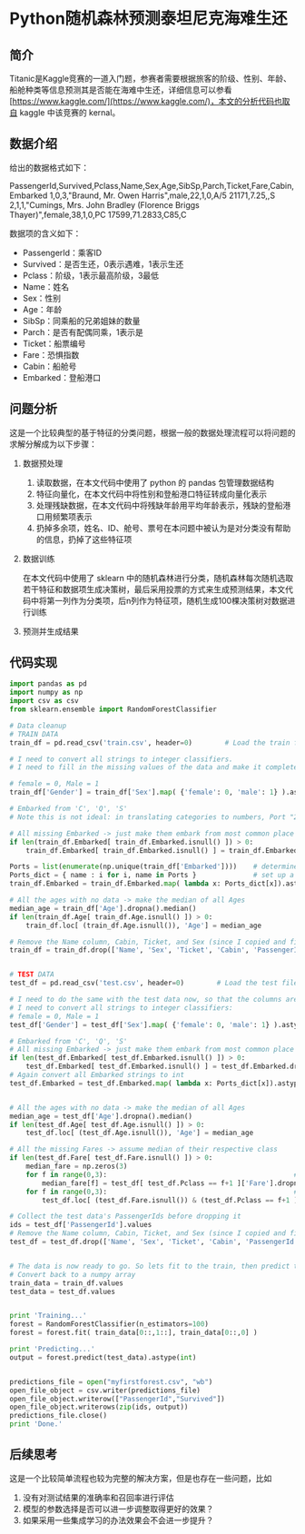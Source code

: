 # Python随机森林预测泰坦尼克海难生还

## 简介

Titanic是Kaggle竞赛的一道入门题，参赛者需要根据旅客的阶级、性别、年龄、船舱种类等信息预测其是否能在海难中生还，详细信息可以参看[https://www.kaggle.com/](https://www.kaggle.com/)，本文的分析代码也取自 kaggle 中该竞赛的 kernal。

## 数据介绍

给出的数据格式如下：

PassengerId,Survived,Pclass,Name,Sex,Age,SibSp,Parch,Ticket,Fare,Cabin,Embarked
1,0,3,"Braund, Mr. Owen Harris",male,22,1,0,A/5 21171,7.25,,S
2,1,1,"Cumings, Mrs. John Bradley (Florence Briggs Thayer)",female,38,1,0,PC 17599,71.2833,C85,C

数据项的含义如下：

- PassengerId：乘客ID
- Survived：是否生还，0表示遇难，1表示生还
- Pclass：阶级，1表示最高阶级，3最低
- Name：姓名
- Sex：性别
- Age：年龄
- SibSp：同乘船的兄弟姐妹的数量
- Parch：是否有配偶同乘，1表示是
- Ticket：船票编号
- Fare：恐惧指数
- Cabin：船舱号
- Embarked：登船港口

## 问题分析

这是一个比较典型的基于特征的分类问题，根据一般的数据处理流程可以将问题的求解分解成为以下步骤：

1. 数据预处理

   1. 读取数据，在本文代码中使用了 python 的 pandas 包管理数据结构
   2. 特征向量化，在本文代码中将性别和登船港口特征转成向量化表示
   3. 处理残缺数据，在本文代码中将残缺年龄用平均年龄表示，残缺的登船港口用频繁项表示
   4. 扔掉多余项，姓名、ID、舱号、票号在本问题中被认为是对分类没有帮助的信息，扔掉了这些特征项

2. 数据训练

   在本文代码中使用了 sklearn 中的随机森林进行分类，随机森林每次随机选取若干特征和数据项生成决策树，最后采用投票的方式来生成预测结果，本文代码中将第一列作为分类项，后n列作为特征项，随机生成100棵决策树对数据进行训练   

3. 预测并生成结果

## 代码实现

```python
import pandas as pd
import numpy as np
import csv as csv
from sklearn.ensemble import RandomForestClassifier

# Data cleanup
# TRAIN DATA
train_df = pd.read_csv('train.csv', header=0)        # Load the train file into a dataframe

# I need to convert all strings to integer classifiers.
# I need to fill in the missing values of the data and make it complete.

# female = 0, Male = 1
train_df['Gender'] = train_df['Sex'].map( {'female': 0, 'male': 1} ).astype(int)

# Embarked from 'C', 'Q', 'S'
# Note this is not ideal: in translating categories to numbers, Port "2" is not 2 times greater than Port "1", etc.

# All missing Embarked -> just make them embark from most common place
if len(train_df.Embarked[ train_df.Embarked.isnull() ]) > 0:
    train_df.Embarked[ train_df.Embarked.isnull() ] = train_df.Embarked.dropna().mode().values

Ports = list(enumerate(np.unique(train_df['Embarked'])))    # determine all values of Embarked,
Ports_dict = { name : i for i, name in Ports }              # set up a dictionary in the form  Ports : index
train_df.Embarked = train_df.Embarked.map( lambda x: Ports_dict[x]).astype(int)     # Convert all Embark strings to int

# All the ages with no data -> make the median of all Ages
median_age = train_df['Age'].dropna().median()
if len(train_df.Age[ train_df.Age.isnull() ]) > 0:
    train_df.loc[ (train_df.Age.isnull()), 'Age'] = median_age

# Remove the Name column, Cabin, Ticket, and Sex (since I copied and filled it to Gender)
train_df = train_df.drop(['Name', 'Sex', 'Ticket', 'Cabin', 'PassengerId'], axis=1) 


# TEST DATA
test_df = pd.read_csv('test.csv', header=0)        # Load the test file into a dataframe

# I need to do the same with the test data now, so that the columns are the same as the training data
# I need to convert all strings to integer classifiers:
# female = 0, Male = 1
test_df['Gender'] = test_df['Sex'].map( {'female': 0, 'male': 1} ).astype(int)

# Embarked from 'C', 'Q', 'S'
# All missing Embarked -> just make them embark from most common place
if len(test_df.Embarked[ test_df.Embarked.isnull() ]) > 0:
    test_df.Embarked[ test_df.Embarked.isnull() ] = test_df.Embarked.dropna().mode().values
# Again convert all Embarked strings to int
test_df.Embarked = test_df.Embarked.map( lambda x: Ports_dict[x]).astype(int)


# All the ages with no data -> make the median of all Ages
median_age = test_df['Age'].dropna().median()
if len(test_df.Age[ test_df.Age.isnull() ]) > 0:
    test_df.loc[ (test_df.Age.isnull()), 'Age'] = median_age

# All the missing Fares -> assume median of their respective class
if len(test_df.Fare[ test_df.Fare.isnull() ]) > 0:
    median_fare = np.zeros(3)
    for f in range(0,3):                                              # loop 0 to 2
        median_fare[f] = test_df[ test_df.Pclass == f+1 ]['Fare'].dropna().median()
    for f in range(0,3):                                              # loop 0 to 2
        test_df.loc[ (test_df.Fare.isnull()) & (test_df.Pclass == f+1 ), 'Fare'] = median_fare[f]

# Collect the test data's PassengerIds before dropping it
ids = test_df['PassengerId'].values
# Remove the Name column, Cabin, Ticket, and Sex (since I copied and filled it to Gender)
test_df = test_df.drop(['Name', 'Sex', 'Ticket', 'Cabin', 'PassengerId'], axis=1) 


# The data is now ready to go. So lets fit to the train, then predict to the test!
# Convert back to a numpy array
train_data = train_df.values
test_data = test_df.values


print 'Training...'
forest = RandomForestClassifier(n_estimators=100)
forest = forest.fit( train_data[0::,1::], train_data[0::,0] )

print 'Predicting...'
output = forest.predict(test_data).astype(int)


predictions_file = open("myfirstforest.csv", "wb")
open_file_object = csv.writer(predictions_file)
open_file_object.writerow(["PassengerId","Survived"])
open_file_object.writerows(zip(ids, output))
predictions_file.close()
print 'Done.'
```

## 后续思考

这是一个比较简单流程也较为完整的解决方案，但是也存在一些问题，比如

1. 没有对测试结果的准确率和召回率进行评估
2. 模型的参数选择是否可以进一步调整取得更好的效果？
3. 如果采用一些集成学习的办法效果会不会进一步提升？